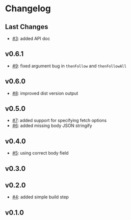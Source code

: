 # Changelog

## Last Changes

- [#3](https://github.com/alex3683/hal-http-client/issues/3): added API doc


## v0.6.1

- [#9](https://github.com/alex3683/hal-http-client/issues/9): fixed argument bug in `thenFollow` and `thenFollowAll`


## v0.6.0

- [#8](https://github.com/alex3683/hal-http-client/issues/8): improved dist version output


## v0.5.0

- [#7](https://github.com/alex3683/hal-http-client/issues/7): added support for specifying fetch options
- [#6](https://github.com/alex3683/hal-http-client/issues/6): added missing body JSON stringify


## v0.4.0

- [#5](https://github.com/alex3683/hal-http-client/issues/5): using correct body field


## v0.3.0
## v0.2.0

- [#4](https://github.com/alex3683/hal-http-client/issues/4): added simple build step


## v0.1.0
